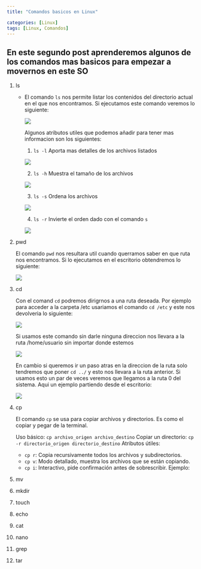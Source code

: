 ```yaml
---
title: "Comandos basicos en Linux"

categories: [Linux]
tags: [Linux, Comandos]
---
```


## En este segundo post aprenderemos algunos de los comandos mas basicos para empezar a movernos en este SO

1. ls
    - El comando `ls` nos permite listar los contenidos del directorio actual en el que nos encontramos. Si ejecutamos este comando veremos lo siguiente:
    
      ![](/assets/img/0.png)

      Algunos atributos utiles que podemos añadir para tener mas informacion son los siguientes:
            
       1. `ls -l` Aporta mas detalles de los archivos listados

       ![](/assets/img/1.png)
       
       2. `ls -h` Muestra el tamaño de los archivos

       ![](/assets/img/2.png)

       3. `ls -s` Ordena los archivos 

       ![](/assets/img/3.png)

       4. `ls -r` Invierte el orden dado con el comando `s`

       ![](/assets/img/4.png)

            


2. pwd
    
    El comando `pwd` nos resultara util cuando querramos saber en que ruta nos encontramos. Si lo ejecutamos en el escritorio obtendremos lo siguiente:

    ![](/assets/img/5.png)

3. cd

    Con el comand `cd` podremos dirigrnos a una ruta deseada. Por ejemplo para acceder a la carpeta /etc usariamos el comando `cd /etc` y este nos devolveria lo siguiente:

    ![](/assets/img/6.png)

    Si usamos este comando sin darle ninguna direccion nos llevara a la ruta /home/usuario sin importar donde estemos

    ![](/assets/img/7.png)

    En cambio si queremos ir un paso atras en la direccion de la ruta solo tendremos que poner `cd ../` y esto nos llevara a la ruta anterior. Si usamos esto un par de veces veremos que llegamos a la ruta 0 del sistema. Aqui un ejemplo partiendo desde el escritorio:

    ![](/assets/img/8.png)

4. cp

    El comando `cp` se usa para copiar archivos y directorios. Es como el copiar y pegar de la terminal.

    Uso básico: `cp archivo_origen archivo_destino`
    Copiar un directorio: `cp -r directorio_origen directorio_destino`
    Atributos útiles:

    - `cp r`: Copia recursivamente todos los archivos y subdirectorios.
    - `cp v`: Modo detallado, muestra los archivos que se están copiando.
    - `cp i`: Interactivo, pide confirmación antes de sobrescribir.
    Ejemplo:

5. mv

6. mkdir

7. touch

8. echo

9. cat

10. nano

11. grep

12. tar